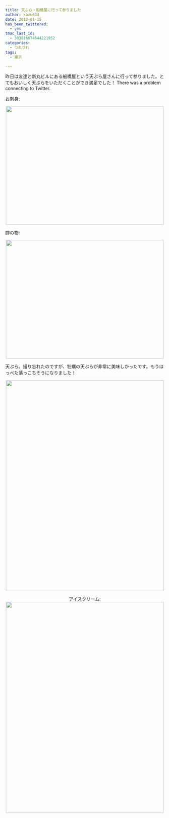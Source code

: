 ```yaml
---
title: 天ぷら・船橋屋に行って参りました
author: kazu634
date: 2012-01-15
has_been_twittered:
  - yes
tmac_last_id:
  - 303816674644221952
categories:
  - つれづれ
tags:
  - 東京

---
```

昨日は友達と新丸ビルにある船橋屋という天ぷら屋さんに行って参りました。とてもおいしく天ぷらをいただくことができ満足でした！ There was a problem connecting to Twitter. 

<!--more-->


  
お刺身:

<p style="text-align: center;">
<img class="slooProImg aligncenter" src="http://blog.kazu634.com/wp-content/uploads/2012/01/slooProImg_20120115173855.jpg" alt="" width="500" height="375" />
</p>

酢の物:

<p style="text-align: center;">
<img class="slooProImg aligncenter" src="http://blog.kazu634.com/wp-content/uploads/2012/01/slooProImg_20120115173854.jpg" alt="" width="500" height="375" />
</p>

天ぷら。撮り忘れたのですが、牡蠣の天ぷらが非常に美味しかったです。もうほっぺた落っこちそうになりました！

<p style="text-align: center;">
<img class="slooProImg aligncenter" src="http://blog.kazu634.com/wp-content/uploads/2012/01/slooProImg_20120115173852.jpg" alt="" width="500" height="667" />
</p>

<p style="text-align: center;">
  アイスクリーム:<br /> <img class="slooProImg aligncenter" src="http://blog.kazu634.com/wp-content/uploads/2012/01/slooProImg_20120115173849.jpg" alt="" width="500" height="667" />
</p>
